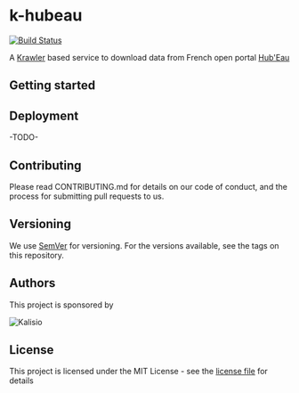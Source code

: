 # k-hubeau

[![Build Status](https://travis-ci.org/kalisio/k-hubeau.png?branch=master)](https://travis-ci.org/kalisio/k-hubeau)

A [Krawler](https://kalisio.github.io/krawler/) based service to download data from French open portal [Hub'Eau](https://hubeau.eaufrance.fr/)

## Getting started


## Deployment

-TODO-

## Contributing

Please read CONTRIBUTING.md for details on our code of conduct, and the process for submitting pull requests to us.

## Versioning

We use [SemVer](https://semver.org/) for versioning. For the versions available, see the tags on this repository.

## Authors

This project is sponsored by 

![Kalisio](https://s3.eu-central-1.amazonaws.com/kalisioscope/kalisio/kalisio-logo-black-256x84.png)

## License

This project is licensed under the MIT License - see the [license file](./LICENCE) for details



